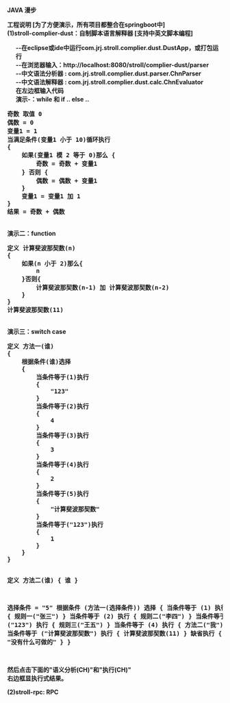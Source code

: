 <strong>JAVA 漫步</string>

<strong>工程说明 [为了方便演示，所有项目都整合在springboot中]</string><br/>
(1)stroll-complier-dust：自制脚本语言解释器 [支持中英文脚本编程]<br/>
<p style="padding-left:20px;">
--在eclipse或ide中运行com.jrj.stroll.complier.dust.DustApp，或打包运行<br/>
--在浏览器输入：http://localhost:8080/stroll/complier-dust/parser<br/>
--中文语法分析器 : com.jrj.stroll.complier.dust.parser.ChnParser<br/>
--中文语法解释器 : com.jrj.stroll.complier.dust.calc.ChnEvaluator<br/>
在左边框输入代码<br/>
演示-：while 和 if .. else ..<br/>
<pre>
奇数 取值 0
偶数 = 0
变量1 = 1
当满足条件(变量1 小于 10)循环执行
{
	如果(变量1 模 2 等于 0)那么 {
		奇数 = 奇数 + 变量1
	} 否则 {
		偶数 = 偶数 + 变量1
	}
	变量1 = 变量1 加 1
}
结果 = 奇数 + 偶数
</pre>
<br>
演示二：function <br/>
<pre>
定义 计算斐波那契数(n)
{
	如果(n 小于 2)那么{
		n
	}否则{
		计算斐波那契数(n-1) 加 计算斐波那契数(n-2)
	}
}
计算斐波那契数(11)
</pre>
<br/>
演示三：switch case <br/>
<pre>
定义 方法一(谁)
{
	根据条件(谁)选择
	{
		当条件等于(1)执行
		{
			"123"
		}
		当条件等于(2)执行
		{
			4
		}
		当条件等于(3)执行
		{
			3
		}
		当条件等于(4)执行
		{
			2
		}
		当条件等于(5)执行
		{
			"计算斐波那契数"
		}
		当条件等于("123")执行
		{
			1
		}
	}
}
	
定义 方法二(谁)
{
	谁
}

选择条件 = "5"
根据条件 (方法一(选择条件)) 选择
{
	当条件等于 (1) 执行
	{
		规则一("张三")
	}
	当条件等于 (2) 执行
	{
		规则二("李四")
	}
	当条件等于 ("123") 执行
	{
		规则三("王五")
	}
	当条件等于 (4) 执行
	{
		方法二("我")
	}
	当条件等于 ("计算斐波那契数") 执行
	{
		计算斐波那契数(11)
	}
	缺省执行
	{
		"没有什么可做的"
	}
}
</pre>
<br>
然后点击下面的"语义分析(CH)"和"执行(CH)"<br/>
右边框显执行式结果。<br/>
</p>
(2)stroll-rpc: RPC
